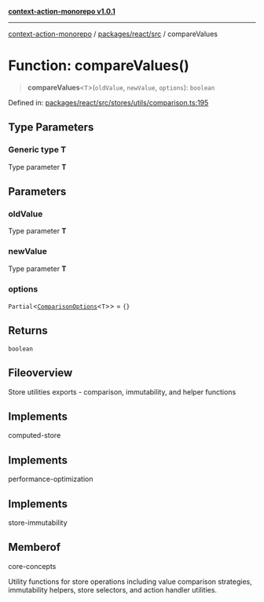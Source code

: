 [**context-action-monorepo v1.0.1**](../../../../README.md)

***

[context-action-monorepo](../../../../README.md) / [packages/react/src](../README.md) / compareValues

# Function: compareValues()

> **compareValues**&lt;`T`&gt;(`oldValue`, `newValue`, `options`): `boolean`

Defined in: [packages/react/src/stores/utils/comparison.ts:195](https://github.com/mineclover/context-action/blob/cd08d4e3b87a65a1296f2b120f18fcabd78f2914/packages/react/src/stores/utils/comparison.ts#L195)

## Type Parameters

### Generic type T

Type parameter **T**

## Parameters

### oldValue

Type parameter **T**

### newValue

Type parameter **T**

### options

`Partial`\<[`ComparisonOptions`](../interfaces/ComparisonOptions.md)&lt;`T`&gt;\> = `{}`

## Returns

`boolean`

## Fileoverview

Store utilities exports - comparison, immutability, and helper functions

## Implements

computed-store

## Implements

performance-optimization

## Implements

store-immutability

## Memberof

core-concepts

Utility functions for store operations including value comparison strategies,
immutability helpers, store selectors, and action handler utilities.

